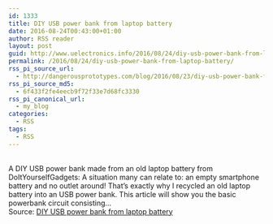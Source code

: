 ```yaml
---
id: 1333
title: DIY USB power bank from laptop battery
date: 2016-08-24T00:43:00+01:00
author: RSS reader
layout: post
guid: http://www.uelectronics.info/2016/08/24/diy-usb-power-bank-from-laptop-battery/
permalink: /2016/08/24/diy-usb-power-bank-from-laptop-battery/
rss_pi_source_url:
  - http://dangerousprototypes.com/blog/2016/08/23/diy-usb-power-bank-from-laptop-battery/
rss_pi_source_md5:
  - 6f433f2fe4eecb9f72f33e7d68fc3330
rss_pi_canonical_url:
  - my_blog
categories:
  - RSS
tags:
  - RSS
---
```

&#013;  
A DIY USB power bank made from an old laptop battery from DoItYourselfGadgets: A situation many can relate to: an empty smartphone battery and no outlet around! That’s exactly why I recycled an old laptop battery into an USB power bank. This article will show you the basic powerbank circuit consisting…&#013;  
Source: <a href="http://dangerousprototypes.com/blog/2016/08/23/diy-usb-power-bank-from-laptop-battery/" target="_blank">DIY USB power bank from laptop battery</a>